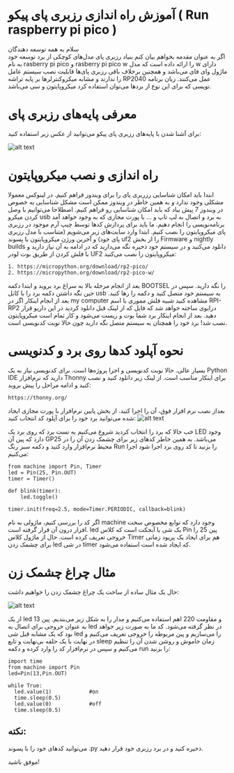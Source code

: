 # آموزش راه اندازی رزبری پای پیکو ( Run raspberry pi pico )

سلام به همه توسعه دهندگان  
اگر به عنوان مقدمه بخواهم بیان کنم بنیاد رزبری پای مدل‌های کوچکی از برد توسعه خود به نام rasberry pi pico و rasberry pi pico w را ارائه داده است که مدل w دارای ماژول وای فای می‌باشد و همچنین برخلاف باقی رزبری پای‌ها قابلیت نصب سیستم عامل را ندارند و مشابه میکروکنترلر‌ها بر پایه تراشه RP2040 عمل می‌کنند. زبان برنامه نویسی که برای این نوع از بردها می‌توان استفاده کرد میکروپایتون و سی می‌باشد.

# معرفی پایه‌های رزبری پای

برای آشنا شدن با پایه‌های رزبری پای پیکو می‌توانید از عکس زیر استفاده کنید:

![alt text](https://raw.githubusercontent.com/afshinnasiri/Run_rasberry_pi_pico/main/raspberry-pi-pico-gpio-1024x600.png)


# راه اندازی و نصب میکروپایتون

ابتدا باید امکان شناسایی رزربری پای را برای ویندوز فراهم کنیم. در لینوکس معمولا مشکلی وجود ندارد و به همین خاطر در ویندوز ممکن است مشکل شناسایی به خصوص در ویندوز 7 پیش بیاد که باید امکان شناسایی رو فراهم کنیم. اصطلاحا می‌توانیم با وصل کردن میکرو usb به برد و اتصال به لپ تاپ و ... با پورت مجازی که به وجود خواهد آمد برنامه‌نویسی را انجام دهیم. ما باید برای پردازش کدها توسط چیپ آرم موجود در رزبری پای میکروپایتون را نصب کنیم. ابتدا وارد سایت‌های زیر می‌شویم (متناسب با مدل رزبری پای خود) و آخرین ورژن میکروپایتون با پسوند uf2 را از بخش Firmware و nightly builds دانلود می‌کنید و در سیستم خود ذخیره نگه می‌دارید که در ادامه به آن نیاز دارید و با فلش کردن از طریق بوت لودر UF2 میکروپایتون را نصب می‌کنید:
```
1. https://micropython.org/download/rp2-pico/
2. https://micropython.org/download/rp2-pico-w/
```

بعد از انجام مرحله بالا به سراغ برد بروید و ابتدا دکمه BOOTSEL را نگه دارید. سپس در حین نگه داشتن دکمه برد را با کابل usb به سیستم خود متصل کنید و دکمه را رها کنید. بعد از انجام اینکار اگر در my computer مشاهده کنید شبیه فلش مموری با اسم RPI-RP2 درایوی ساخته خواهد شد که فایل که از لینک قبل دانلود کردید در این داریو قرار دهید. بعد از انجام اینکار برد شما بوت و ریست می‌شود و کار تمام است میکروپایتون نصب شد! برد خود را همچنان به سیستم متصل نگه دارید چون حالا نوبت کدنویسی است.

# نحوه آپلود کدها روی برد و کدنویسی

بسیار عالی. حالا نوبت کدنویسی و اجرا پروژه‌ها است. برای کدنویسی نیاز به یک Python IDE دارید که نرم‌افزار Thonny برای اینکار مناسب است. از لینک زیر دانلود کنید و نصب کنید و ادامه مراحل را پیش بروید:
```
https://thonny.org/
```
بعداز نصب نرم افزار فوق، آن را اجرا کنید. از بخش پایین نرم‌افزار با پورت مجازی ایجاد شده می‌توانید برد خود را برای آپلود کد انتخاب کنید:
![alt text](https://raw.githubusercontent.com/afshinnasiri/Run_rasberry_pi_pico/main/selecrpi.png)

خب حالا که برد را انتخاب کردید شروع می‌کنیم به تست برد که روی برد یک LED وجود دارد که پین آن GP25 می‌باشد. به همین خاطر کدهای زیر برای چشمک زدن آن را در محیط نرم‌افزار وارد کنید و دکمه سبز رنگ Run را بزنید تا کد روی برد اجرا شود اجرا می‌کنیم:

```
from machine import Pin, Timer
led = Pin(25, Pin.OUT)
timer = Timer()

def blink(timer):
    led.toggle()

timer.init(freq=2.5, mode=Timer.PERIODIC, callback=blink)
```
اگر کد را بررسی کنیم، ماژولی به نام machine وجود دارد که توابع مخصوص سخت افزار درون آن قرار گرفته است. led یک شی یا آبجکت است که کلاس Pin پین 25 را خروجی تعریف کرده است. حال از ماژول کلاس Timer هم برای ایجاد یک پریود زمانی برای چشمک زدن led در شی timer که ایجاد شده است استفاده می‌شود.

# مثال چراغ چشمک زن

حال یک مثال ساده از ساخت یک چراغ چشمک زدن را خواهیم داشت:

![alt text](https://raw.githubusercontent.com/afshinnasiri/Run_rasberry_pi_pico/main/Raspberry-Pi-Pico-blink-led.jpg)

از یک led و مقاومت 220 اهم استفاده می‌کنیم و مدار را به شکل زیر می‌بندیم. پین 13 به عنوان خروجی برای اتصال به led در نظر گرفته می‌شود. کد ما به صورت زیر خواهد بود که یک مشابه قبل شی led را می‌سازیم و پین مربوطه را خروجی تعریف می‌کنیم و در نهایت با یک حلقه بی‌نهایت و تابع sleep زمان خاموش و روشن شدن آن را تنظیم می‌کنیم و سپس در نرم‌افزار کد را وارد کرده و دکمه run را بزنید:

```
import time
from machine import Pin
led=Pin(13,Pin.OUT)       

while True:
  led.value(1)            #on
  time.sleep(0.5)
  led.value(0)            #off
  time.sleep(0.5)
```

## نکته:
می‌توانید کدهای خود را با پسوند .py ذخیره کنید و در برد رزبری خود قرار دهید.

موفق باشید!

